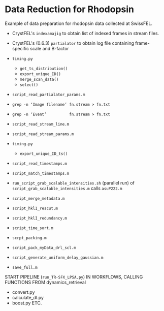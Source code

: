 # Data Reduction for Rhodopsin

Example of data preparation for rhodopsin data collected at SwissFEL.

- CrystFEL's `indexamajig` to obtain list of indexed frames in stream files.
- CrystFEL's  (0.6.3) `partialator` to obtain log file containing frame-specific scale and B-factor

- `timing.py`
  - `get_ts_distribution()`
  - `export_unique_ID()`
  - `merge_scan_data()`
  - `select()`
  
- `script_read_partialator_params.m`

- `grep -n ‘Image filename’ fn.stream > fn.txt`
- `grep -n ‘Event’          fn.stream > fn.txt`

- `script_read_stream_line.m`

- `script_read_stream_params.m`

- `timing.py`
  - `export_unique_ID_ts()`
  
- `script_read_timestamps.m`

- `script_match_timestamps.m`

- `run_script_grab_scalable_intensities.sh` (parallel run)
  of `script_grab_scalable_intensities.m`
  calls `asuP222.m`
 
- `script_merge_metadata.m`

- `script_hklI_rescut.m`

- `script_hklI_redundancy.m`

- `script_time_sort.m`

- `scrpt_packing.m`

- `script_pack_myData_drl_scl.m`

- `script_generate_uniform_delay_gaussian.m`

- `save_full.m`

START PIPELINE (`run_TR-SFX_LPSA.py`) IN WORKFLOWS, 
CALLING FUNCTIONS FROM dynamics_retrieval

- convert.py
- calculate_dI.py
- boost.py
ETC.